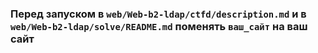 ### Перед запуском в `web/Web-b2-ldap/ctfd/description.md` и в `web/Web-b2-ldap/solve/README.md` поменять `ваш_сайт` на ваш сайт
